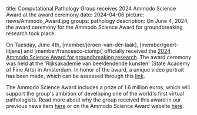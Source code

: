 title: Computational Pathology Group receives 2024 Ammodo Science Award at the award ceremony
date: 2024-04-06
picture: news/Ammodo_Award.jpg
groups: pathology
description: On June 4, 2024, the award ceremony for the Ammodo Science Award for groundbreaking research took place.

On Tuesday, June 4th, [member/jeroen-van-der-laak], [member/geert-litjens] and [member/francesco-ciompi] officially received the [2024 Ammodo Science Award for groundbreaking research](https://ammodo-science-award.org/en/groundbreaking/).
The award ceremony was held at the 'Rijksakademie van beeldendende kunsten' (State Academy of Fine Arts) in Amsterdam.
In honor of the award, a unique video portrait has been made, which can be assessed through this [link](https://vimeo.com/936203674).

The Ammodo Science Award includes a prize of 1.6 million euros, which will support the group's ambition of developing one of the world's first virtual pathologists.
Read more about why the group received this award in our previous news item [here](https://www.computationalpathologygroup.eu/news/2024-ammodo-science-award/) or on the Ammodo Science Award website [here](https://ammodo-science-award.org/en/groundbreaking/winner/computational-pathology-group/).
